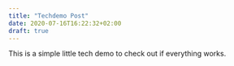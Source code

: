 ```yaml
---
title: "Techdemo Post"
date: 2020-07-16T16:22:32+02:00
draft: true
---
```


This is a simple little tech demo to check out if everything works.

